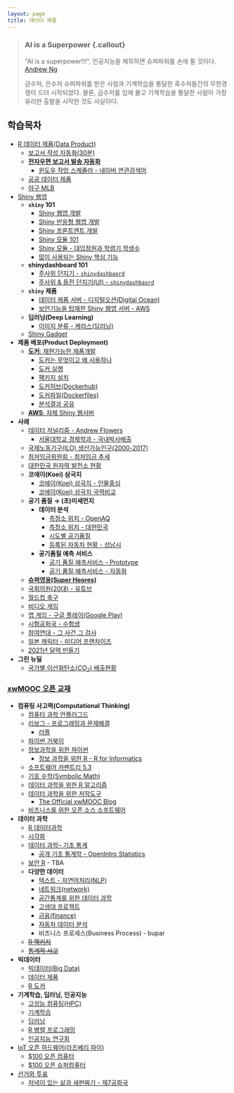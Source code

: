 ```yaml
---
layout: page
title: 데이터 제품
---
```


> ### AI is a Superpower {.callout}
>
> "AI is a superpower!!!", 인공지능을 체득하면 슈퍼파워를 손에 쥘 것이다. [Andrew Ng](https://twitter.com/andrewyng/status/728986380638916609)
>
> 금수저, 은수저 슈퍼파워를 받은 사람과 기계학습을 통달한 흑수저들간의 무한경쟁이 드뎌 시작되었다. 물론, 
> 금수저를 입에 물고 기계학습을 통달한 사람이 가장 유리한 출발을 시작한 것도 사실이다.



## 학습목차 

- [R 데이터 제품(Data Product)](data-product.html)
    - [보고서 작성 자동화(30분)](ds-report-automation.html)
    - [**전자우편 보고서 발송 자동화**](cron-automation.html)
        + [윈도우 작업 스케쥴러 - 네이버 연관검색어](windows-task-scheduler.html)
    - [공공 데이터 제품](data-product-civic-hacking.html)
    - [야구 MLB](ds-baseball-mlb.html)    
- [Shiny 웹앱](shiny-overview.html)
    - **`shiny` 101**
        - [Shiny 웹앱 개발](shiny-app.html)    
        - [Shiny 반응형 웹앱 개발](shiny-reactive.html)    
        - [Shiny 프론트엔트 개발](shiny-frontend.html)
        - [Shiny 모듈 101](shiny-module-101.html)
        - [Shiny 모듈 - 대입정원과 학령기 학생수](shiny-module.html)
        - [많이 사용되는 Shiny 핵심 기능](shiny-key-features.html)
    - **shinydashboard 101**    
        - [주사위 던지기 - `shinydashbaord`](shiny-draw-dice.html)
        - [주사위 & 동전 던지기(UI) - `shinydashbaord`](shiny-die-coin.html)
    - **`shiny` 제품**    
        - [데이터 제품 서버 - 디지털오션(Digital Ocean)](shiny-digital-ocean.html)
        - [보안기능을 탑재한 Shiny 웹앱 서버 - AWS](shiny-webweb-server.html)
    - **딥러닝(Deep Learning)**
        - [이미지 분류 - 케라스(딥러닝)](shiny-image-classification.html)
    - [Shiny Gadget](shiny-gadgets.html)
- **제품 배포(Product Deployment)** 
    - [**도커**: 재현가능한 제품개발](http://statkclee.github.io/r-docker/) 
        - [도커는 무엇이고 왜 사용하나](http://statkclee.github.io/r-docker/01-what-and-why.html)
        - [도커 실행](http://statkclee.github.io/r-docker/02-Launching-Docker.html)
        - [팩키지 설치](http://statkclee.github.io/r-docker/03-install-packages.html) 
        - [도커허브(Dockerhub)](http://statkclee.github.io/r-docker/04-Dockerhub.html)
        - [도커파일(Dockerfiles)](http://statkclee.github.io/r-docker/05-dockerfiles.html)
        - [분석결과 공유](http://statkclee.github.io/r-docker/06-Sharing-all-your-analysis.html)
    - [**AWS**: 자체 Shiny 웹서버](shiny-aws-ami.html)  
- **사례**
    - [데이터 저널리즘 - Andrew Flowers](data-journalism-flowers.html)
        - [서울대학교 경제학과 - 국내박사배출](data-journalism-snu.html)
    - [국제노동기구(ILO) 생산가능인구(2000-2017)](data-journalism-working-pop.html)
    - [최저임금위원회 - 최저임금 추세](data-journalism-minimum-wage.html)
    - [대한민국 원자력 발전소 현황](shiny-nucelar-powerplant.html)
    - **코에이(Koei) 삼국지** 
        - [코에이(Koei) 삼국지 - 인물중심](dp-koei-three-kingdoms.html)
        - [코에이(Koei) 삼국지 국력비교](dp-koei-three-kingdoms-powers.html)
    - **공기 품질 &rarr; (초)미세먼지** 
        - **데이터 분석** 
            - [측정소 위치 - OpenAQ](dp-aq-location.html)
            - [측정소 위치 - 대한민국](dp-aq-location-korea.html)
            - [시도별 공기품질](dp-aq-sido.html)
            - [등록된 자동차 현황 - 성남시](dp-aq-auto.html)
        - **공기품질 예측 서비스**
            - [공기 품질 예측서비스 - Prototype](dp-airquality-proto.html) 
            - [공기 품질 예측서비스 - 자동화](dp-airquality-automation.html) 
    - **[슈퍼영웅(Super Heores)](dp-superhero.html)**             
    - [국회의원(20대) - 유튜브](dp-congressman-youtube.html)
    - [월드컵 축구](dp-worldcup.html)
    - [비디오 게임](dp-video-game.html)
    - [앱 게임 - 구글 플레이(Google Play)](dp-app-game.html)
    - [시험공화국 - 수험생](dp-exam-republic.html)
    - [참여연대 - 그 사건 그 검사](dp-prosecutor.html)
    - [일본 캐릭터 - 미디어 프랜차이즈](dp-media-franchise.html)
    - [2021년 달력 만들기](dp-calendar-gif.html)
- **그린 뉴딜**
    - [국가별 이산화탄소($CO_2$) 배출현황](dp-co2-emission.html)    
    

### [xwMOOC 오픈 교재](https://statkclee.github.io/xwMOOC/)

- **컴퓨팅 사고력(Computational Thinking)**
    - [컴퓨터 과학 언플러그드](http://statkclee.github.io/unplugged)  
    - [리보그 - 프로그래밍과 문제해결](https://statkclee.github.io/code-perspectives/)  
         - [러플](http://statkclee.github.io/rur-ple/)  
    - [파이썬 거북이](http://swcarpentry.github.io/python-novice-turtles/index-kr.html)  
    - [정보과학을 위한 파이썬](https://statkclee.github.io/pythonlearn-kr/)  
        + [정보 과학을 위한 R - R for Informatics](https://statkclee.github.io/r4inf/)
    - [소프트웨어 카펜트리 5.3](http://statkclee.github.io/swcarpentry-version-5-3-new/)
    - [기호 수학(Symbolic Math)](https://statkclee.github.io/symbolic-math/)
    - [데이터 과학을 위한 R 알고리즘](https://statkclee.github.io/r-algorithm/)
    - [데이터 과학을 위한 저작도구](https://statkclee.github.io/ds-authoring/)
        - [The Official xwMOOC Blog](https://xwmooc.netlify.com/)
    - [비즈니스를 위한 오픈 소스 소프트웨어](http://statkclee.github.io/open-source-for-business/)    
- **데이터 과학**
    - [R 데이터과학](https://statkclee.github.io/data-science/)
    - [시각화](https://statkclee.github.io/viz/)
    - [데이터 과학– 기초 통계](https://statkclee.github.io/statistics/)    
        - [공개 기초 통계학 - OpenIntro Statistics](https://statkclee.github.io/openIntro-statistics-bookdown/)
    - [보안 R](https://statkclee.github.io/security/) - TBA
    - **다양한 데이터**
        + [텍스트 - 자연어처리(NLP)](https://statkclee.github.io/text/)
        + [네트워크(network)](https://statkclee.github.io/network)
        + [공간통계를 위한 데이터 과학](https://statkclee.github.io/spatial/)        
        + [고생대 프로젝트](http://statkclee.github.io/trilobite)
        + [금융(finance)](https://statkclee.github.io/finance/)
        + [자동차 데이터 분석](https://statkclee.github.io/automotive/)
        + 비즈니스 프로세스(Business Process) - bupar
    - [~~R 팩키지~~](http://r-pkgs.xwmooc.org/)
    - [~~통계적 사고~~](http://think-stat.xwmooc.org/)
- **빅데이터**
    - [빅데이터(Big Data)](http://statkclee.github.io/bigdata)
    - [데이터 제품](https://statkclee.github.io/data-product/)
    - [R 도커](http://statkclee.github.io/r-docker/)
- **기계학습, 딥러닝, 인공지능**
    - [고성능 컴퓨팅(HPC)](http://statkclee.github.io/hpc)
    - [기계학습](http://statkclee.github.io/ml)
    - [딥러닝](http://statkclee.github.io/deep-learning)
    - [R 병렬 프로그래밍](http://statkclee.github.io/parallel-r/)
    - [인공지능 연구회](https://statkclee.github.io/ai-lab/)
- [IoT 오픈 하드웨어(라즈베리 파이)](http://statkclee.github.io/raspberry-pi)
    - [$100 오픈 컴퓨터](https://statkclee.github.io/one-page/)   
    - [$100 오픈 슈퍼컴퓨터](https://statkclee.github.io/hpc/)
- [선거와 투표](http://statkclee.github.io/politics)
    - [저녁이 있는 삶과 새판짜기 - 제7공화국](https://statkclee.github.io/hq/)

